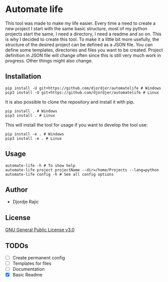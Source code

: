 # Automate life

This tool was made to make my life easier. Every time a need to create a new
project I start with the same basic structure, most of my python projects start 
the same, I need a directory, I need a readme and so on. This is why I decided 
to create this tool. To make it a little bit more usefully, the structure of 
the desired project can be defined as a JSON file. You can define some 
templates, directories and files you want to be created. Project definition in 
JSON file will change often since this is still very much work in progress. 
Other things might also change.

## Installation

```shell script
pip install -U git+https://github.com/djordjer/automatelife # Windows
pip3 install -U git+https://github.com/djordjer/automatelife # Linux
```

It is also possible to clone the repository and install it with pip.

```shell script
pip install . # Windows
pip3 install . # Linux
```

This will install the tool for usage if you want to develop the tool use:

 ```shell script
pip install -e . # Windows
pip3 install -e . # Linux
```

## Usage
```shell script
automate-life -h # To show help
automate-life project projectName --dir=/home/Projects --lang=python
automate-life config -h # See all config options
```

## Author

* Djordje Rajic

## License
[GNU General Public License v3.0](LICENSE)


## TODOs

* [ ] Create permanent config
* [ ] Templates for files
* [ ] Documentation
* [X] Basic Readme

